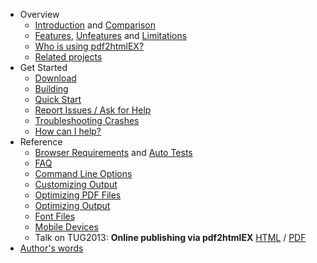  - Overview
     - [Introduction](https://github.com/pdf2htmlEX/pdf2htmlEX/wiki/Introduction) and [Comparison](https://github.com/pdf2htmlEX/pdf2htmlEX/wiki/Comparison)
     - [Features](https://github.com/pdf2htmlEX/pdf2htmlEX/wiki/Feature-List), [Unfeatures](https://github.com/pdf2htmlEX/pdf2htmlEX/wiki/Unfeatures) and [Limitations](https://github.com/pdf2htmlEX/pdf2htmlEX/wiki/Limitations)
     - [Who is using pdf2htmlEX?](https://github.com/pdf2htmlEX/pdf2htmlEX/wiki/Use-Cases)
     - [Related projects](https://github.com/pdf2htmlEX/pdf2htmlEX/wiki/Related-Projects)
 - Get Started
     - [Download](https://github.com/pdf2htmlEX/pdf2htmlEX/wiki/Download)
     - [Building](https://github.com/pdf2htmlEX/pdf2htmlEX/wiki/Building)
     - [Quick Start](https://github.com/pdf2htmlEX/pdf2htmlEX/wiki/Quick-Start)
     - [Report Issues / Ask for Help](https://github.com/pdf2htmlEX/pdf2htmlEX/blob/master/CONTRIBUTING.md#guidance)
     - [Troubleshooting Crashes](https://github.com/pdf2htmlEX/pdf2htmlEX/wiki/Troubleshooting-Crashes)
     - [How can I help?](https://github.com/pdf2htmlEX/pdf2htmlEX/wiki/How-can-I-help%3F)
 - Reference
     - [Browser Requirements](https://github.com/pdf2htmlEX/pdf2htmlEX/wiki/Browser-Requirements) and [Auto Tests](https://github.com/pdf2htmlEX/pdf2htmlEX/wiki/Auto-Tests)
     - [FAQ](https://github.com/pdf2htmlEX/pdf2htmlEX/wiki/FAQ)
     - [Command Line Options](https://github.com/pdf2htmlEX/pdf2htmlEX/wiki/Command-Line-Options)
     - [Customizing Output](https://github.com/pdf2htmlEX/pdf2htmlEX/wiki/Customizing-Output)
     - [Optimizing PDF Files](https://github.com/pdf2htmlEX/pdf2htmlEX/wiki/Optimizing-PDF-Files)
     - [Optimizing Output](https://github.com/pdf2htmlEX/pdf2htmlEX/wiki/Optimizing-Output)
     - [Font Files](https://github.com/pdf2htmlEX/pdf2htmlEX/wiki/Font-Files)
     - [Mobile Devices](https://github.com/pdf2htmlEX/pdf2htmlEX/wiki/Mobile-Devices)
     - Talk on TUG2013: **Online publishing via pdf2htmlEX** [HTML](http://coolwanglu.github.io/pdf2htmlEX/doc/tb108wang.html) / [PDF](http://coolwanglu.github.io/pdf2htmlEX/doc/tb108wang.pdf)
 - [Author's words](https://github.com/pdf2htmlEX/pdf2htmlEX/wiki/Author%27s-Words)
